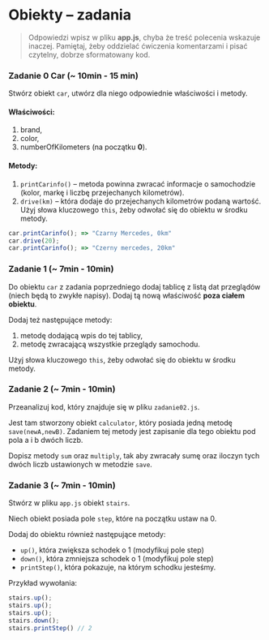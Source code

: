 # Obiekty &ndash; zadania

> Odpowiedzi wpisz w pliku **app.js**, chyba że treść polecenia wskazuje inaczej.
Pamiętaj, żeby oddzielać ćwiczenia komentarzami i pisać czytelny, dobrze sformatowany kod.

### Zadanie 0 Car (~ 10min - 15 min)

Stwórz obiekt ```car```, utwórz dla niego odpowiednie właściwości i metody.

#### Właściwości:
1. brand,
2. color,
3. numberOfKilometers (na początku **0**).

#### Metody:
1. ```printCarinfo()``` &ndash; metoda powinna zwracać informacje o samochodzie (kolor, markę i liczbę przejechanych kilometrów).
2. ```drive(km)``` &ndash; która dodaje do przejechanych kilometrów podaną wartość. Użyj słowa kluczowego ```this```, żeby odwołać się do obiektu w środku metody.

```JavaScript
car.printCarinfo(); => "Czarny Mercedes, 0km"
car.drive(20);
car.printCarinfo(); => "Czerny mercedes, 20km"
```

### Zadanie 1 (~ 7min - 10min)

Do obiektu ```car``` z zadania poprzedniego dodaj tablicę z listą dat przeglądów (niech będą to zwykłe napisy). Dodaj tą nową właściwość **poza ciałem obiektu**.

Dodaj też następujące metody:
 1. metodę dodającą wpis do tej tablicy,
 2. metodę zwracającą wszystkie przeglądy samochodu.

Użyj słowa kluczowego ```this```, żeby odwołać się do obiektu w środku metody.


### Zadanie 2 (~ 7min - 10min)

Przeanalizuj kod, który znajduje się w pliku ```zadanie02.js```. 

Jest tam stworzony obiekt ```calculator```, który posiada jedną metodę ```save(newA,newB)```. Zadaniem tej metody jest zapisanie dla tego obiektu pod pola a i b dwóch liczb.

Dopisz metody ```sum``` oraz ```multiply```, tak aby zwracały sumę oraz iloczyn tych dwóch liczb ustawionych w metodzie ```save```.

### Zadanie 3 (~ 7min - 10min)

Stwórz w pliku ```app.js``` obiekt ```stairs```.

Niech obiekt posiada pole ```step```, które na początku ustaw na 0. 

Dodaj do obiektu również następujące metody: 
* ```up()```, która zwiększa schodek o 1 (modyfikuj pole step)
* ```down()```, która zmniejsza schodek o 1 (modyfikuj pole step)
* ```printStep()```, która pokazuje, na którym schodku jesteśmy.

Przykład wywołania:
```JavaScript
stairs.up();
stairs.up();
stairs.up();
stairs.down(); 
stairs.printStep() // 2
```